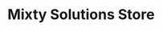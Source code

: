 ---
layout: gear
permalink: /store/
title: Mixty Solutions Store
description: "Mixty Solutions Store"

header_title: Mixty Solutions Store
onpage_description: To order, contact Mixty on <a class="text-pink-400 inline" href="https://bsky.app/profile/mixty.pet" target="_blank">BlueSky</a>, <a class="text-pink-400 inline" href="https://www.instagram.com/mixtythepuppycat/" target="_blank">Instagram</a>, or Discord. If you don't like DMs, some items can be purchased on <a class="text-pink-400 inline" href="https://ko-fi.com/mixty/shop" target="_blank">Ko-Fi</a>. <br> <br>Please note, since most of these are 3d printed, there might be slight variations between the photographed items and the ones you receive.</br> <br>Shipping is $10 USD for domestic orders. International varies ($25+), contact for quote.</br>

looks:
    - Name: Fidget Clicker Key
      Image_URL: /assets/images/clicker.JPEG
      Parts:
        - Name: Do you like the sound and feeling of typing on a clicky keyboard but wish you could take that ability anywhere? Well now you can! The paw is there to help remind you to not accidentally train a puppygirl with it.

        - Type: Price
          Name: $15 USD

        - Type: Colors
          Name: Purple, Black, or Two Tone. Ask about availability of other colors.

        - Type: Material
          Name: 3d printed PLA case and key cap, mechanical keyboard clicky switch (others available upon request), and metal keychain clasps

    - Name: HexCorp Asset Tag
      Image_URL: /assets/images/hexcorptag.JPEG
      Parts:
        - Name: Custom HexCorp Asset Tag to help you quickly and conveniently identify your drone. Each one can be personalized with the drone's serial number.

        - Type: Price
          Name: $10 USD

        - Type: Color
          Name: Black base with purple symbol and lettering

        - Type: Material
          Name: 3d printed PLA

        - Type: Size
          Name: 35mm x 35mm x 3mm (sans keychain)

    - Name: HexCorp Mechanical Key Cap - SOLD OUT
      Image_URL: /assets/images/keycap.JPEG
      Parts:
        - Name: Put this on your RGB human interface device and they'll never know you're a member of the hive.

        - Type: Price
          Name: SOLD OUT
        
        - Type: Color
          Name: Translucent base with a purple top

        - Type: Material
          Name: 3d printed PLA

        - Type: Size
          Name: 18mm x 18mm x 10mm

        - Type: Note
          Name: It might take a bit of additional force to pop this on a switch. They have been tested on box type switches beforehand.

    - Name: HexCorp Earrings
      Image_URL: /assets/images/IMG_0442.JPEG
      Parts:
        - Name: Drone out in style with these HexCorp logo cutout dangle earrings. They can even be worn when you're in human mode!

        - Type: Price
          Name: $15 USD

        - Type: Material
          Name: 3d printed PLA with sterling silver plated earring hooks

        - Type: Size
          Name: 32mm x 35mm (sans hook)

    - Name: Ritual Earrings
      Image_URL: /assets/images/band.JPEG
      Parts:
        - Name: You know that band your partner is super into but you're not sure who they are? Get them something to rock out in during one of their rituals!

        - Type: Price
          Name: $15 USD

        - Type: Colors
          Name: Available in red, black, white, or tricolor. Tricolor, as seen in the top right earring, is black on one side, red on the other, with a white strip in the middle.

        - Type: Material
          Name: 3d printed PLA with sterling silver plated earring hooks

        - Type: Size
          Name: 37mm x 31mm (sans hook)

    - Name: Mixty Sticker
      Image_URL: /assets/images/mixtysticker.JPEG
      Parts:
        - Name: Does your water bottle severely lack stickers? Go ahead and fix that with a Mixty the Puppycat smug emoji sticker!

        - Type: Price
          Name: $4 USD

        - Type: Material
          Name: Matte finish sticker

        - Type: Size
          Name: 58mm x 58mm
---